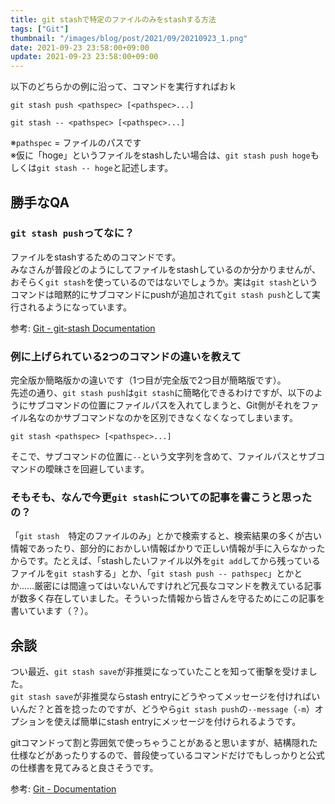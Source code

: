 ```yaml
---
title: git stashで特定のファイルのみをstashする方法
tags: ["Git"]
thumbnail: "/images/blog/post/2021/09/20210923_1.png"
date: 2021-09-23 23:58:00+09:00
update: 2021-09-23 23:58:00+09:00
---
```


以下のどちらかの例に沿って、コマンドを実行すればおｋ

```
git stash push <pathspec> [<pathspec>...]
```

```
git stash -- <pathspec> [<pathspec>...]
```

※`pathspec` = ファイルのパスです  
※仮に「hoge」というファイルをstashしたい場合は、`git stash push hoge`もしくは`git stash -- hoge`と記述します。

## 勝手なQA

### `git stash push`ってなに？

ファイルをstashするためのコマンドです。  
みなさんが普段どのようにしてファイルをstashしているのか分かりませんが、おそらく`git stash`を使っているのではないでしょうか。実は`git stash`というコマンドは暗黙的にサブコマンドにpushが追加されて`git stash push`として実行されるようになっています。

参考: [Git - git-stash Documentation](https://git-scm.com/docs/git-stash#Documentation/git-stash.txt-push-p--patch-k--no-keep-index-u--include-untracked-a--all-q--quiet-m--messageltmessagegt--pathspec-from-fileltfilegt--pathspec-file-nul--ltpathspecgt82308203)

### 例に上げられている2つのコマンドの違いを教えて

完全版か簡略版かの違いです（1つ目が完全版で2つ目が簡略版です）。  
先述の通り、`git stash push`は`git stash`に簡略化できるわけですが、以下のようにサブコマンドの位置にファイルパスを入れてしまうと、Git側がそれをファイル名なのかサブコマンドなのかを区別できなくなくなってしまいます。

```
git stash <pathspec> [<pathspec>...]
```

そこで、サブコマンドの位置に`--`という文字列を含めて、ファイルパスとサブコマンドの曖昧さを回避しています。

### そもそも、なんで今更`git stash`についての記事を書こうと思ったの？

「`git stash`　特定のファイルのみ」とかで検索すると、検索結果の多くが古い情報であったり、部分的におかしい情報ばかりで正しい情報が手に入らなかったからです。たとえば、「stashしたいファイル以外を`git add`してから残っているファイルを`git stash`する」とか、「`git stash push -- pathspec`」とかとか……厳密には間違ってはいないんですけれど冗長なコマンドを教えている記事が数多く存在していました。そういった情報から皆さんを守るためにこの記事を書いています（？）。

## 余談

つい最近、`git stash save`が非推奨になっていたことを知って衝撃を受けました。  
`git stash save`が非推奨ならstash entryにどうやってメッセージを付ければいいんだ？と首を捻ったのですが、どうやら`git stash push`の`--message`（`-m`）オプションを使えば簡単にstash entryにメッセージを付けられるようです。

gitコマンドって割と雰囲気で使っちゃうことがあると思いますが、結構隠れた仕様などがあったりするので、普段使っているコマンドだけでもしっかりと公式の仕様書を見てみると良さそうです。

参考: [Git - Documentation](https://git-scm.com/doc)
